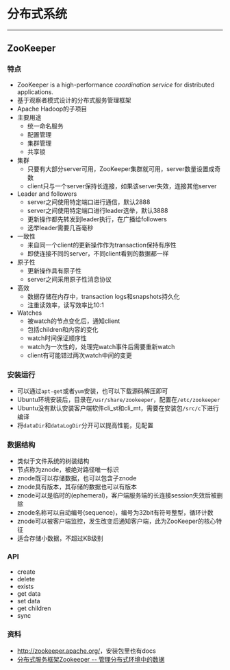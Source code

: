 # 分布式系统 #

--------------------------------------------------------------------------------

## ZooKeeper ##

### 特点 ###
+ ZooKeeper is a high-performance *coordination service* for distributed applications.
+ 基于观察者模式设计的分布式服务管理框架
+ Apache Hadoop的子项目
+ 主要用途
    - 统一命名服务
    - 配置管理
    - 集群管理
    - 共享锁
+ 集群
    - 只要有大部分server可用，ZooKeeper集群就可用，server数量设置成奇数
    - client只与一个server保持长连接，如果该server失效，连接其他server
+ Leader and followers
    - server之间使用特定端口进行通信，默认2888
    - server之间使用特定端口进行leader选举，默认3888
    - 更新操作都先转发到leader执行，在广播给followers
    - 选举leader需要几百毫秒
+ 一致性
    - 来自同一个client的更新操作作为transaction保持有序性
    - 即使连接不同的server，不同client看到的数据都一样
+ 原子性
    - 更新操作具有原子性
    - server之间采用原子性消息协议
+ 高效
    - 数据存储在内存中，transaction logs和snapshots持久化
    - 注重读效率，读写效率比10:1
+ Watches
    - 被watch的节点变化后，通知client
    - 包括children和内容的变化
    - watch时间保证顺序性
    - watch为一次性的，处理完watch事件后需要重新watch
    - client有可能错过两次watch中间的变更

### 安装运行 ###
+ 可以通过`apt-get`或者`yum`安装，也可以下载源码解压即可
+ Ubuntu环境安装后，目录在`/usr/share/zookeeper`，配置在`/etc/zookeeper`
+ Ubuntu没有默认安装客户端软件cli_st和cli_mt，需要在安装包`/src/c`下进行编译
+ 将`dataDir`和`dataLogDir`分开可以提高性能，见配置

### 数据结构 ###
+ 类似于文件系统的树装结构
+ 节点称为znode，被绝对路径唯一标识
+ znode既可以存储数据，也可以包含子znode
+ znode具有版本，其存储的数据也可以有版本
+ znode可以是临时的(ephemeral)，客户端服务端的长连接session失效后被删除
+ znode名称可以自动编号(sequence)，编号为32bit有符号整型，循环计数
+ znode可以被客户端监控，发生改变后通知客户端，此为ZooKeeper的核心特征
+ 适合存储小数据，不超过KB级别

### API ###
+ create
+ delete
+ exists
+ get data
+ set data
+ get children
+ sync

### 资料 ###
+ <http://zookeeper.apache.org/>，安装包里也有docs
+ [分布式服务框架Zookeeper -- 管理分布式环境中的数据](http://www.ibm.com/developerworks/cn/opensource/os-cn-zookeeper/)
